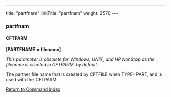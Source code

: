 ---
title: "partfnam"
linkTitle: "partfnam"
weight: 2570
--- <span id="partfnam"></span>

### partfnam

#### CFTPARM

****[PARTFNAME = filename]****

*This parameter is obsolete for Windows, UNIX, and HP NonStop as the filename is created in CFTPARM  by default.*

The partner file name that is created by CFTFILE when TYPE=PART, and
is used with the CFTPARM.

[Return to Command index](../../)
